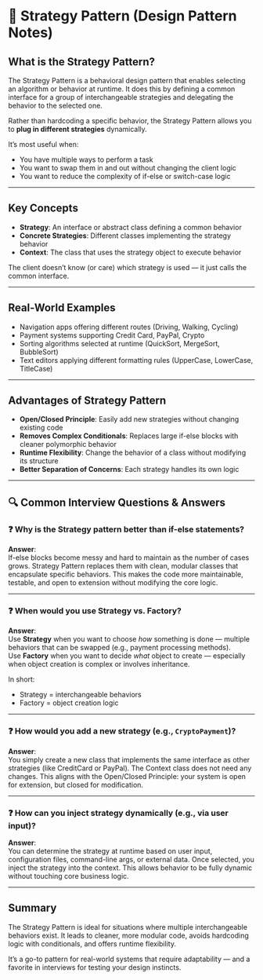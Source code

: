 # 🧩 Strategy Pattern (Design Pattern Notes)

## What is the Strategy Pattern?

The Strategy Pattern is a behavioral design pattern that enables selecting an algorithm or behavior at runtime. It does this by defining a common interface for a group of interchangeable strategies and delegating the behavior to the selected one.

Rather than hardcoding a specific behavior, the Strategy Pattern allows you to **plug in different strategies** dynamically.

It’s most useful when:
- You have multiple ways to perform a task
- You want to swap them in and out without changing the client logic
- You want to reduce the complexity of if-else or switch-case logic

---

## Key Concepts

- **Strategy**: An interface or abstract class defining a common behavior
- **Concrete Strategies**: Different classes implementing the strategy behavior
- **Context**: The class that uses the strategy object to execute behavior

The client doesn’t know (or care) which strategy is used — it just calls the common interface.

---

## Real-World Examples

- Navigation apps offering different routes (Driving, Walking, Cycling)
- Payment systems supporting Credit Card, PayPal, Crypto
- Sorting algorithms selected at runtime (QuickSort, MergeSort, BubbleSort)
- Text editors applying different formatting rules (UpperCase, LowerCase, TitleCase)

---

## Advantages of Strategy Pattern

- **Open/Closed Principle**: Easily add new strategies without changing existing code
- **Removes Complex Conditionals**: Replaces large if-else blocks with cleaner polymorphic behavior
- **Runtime Flexibility**: Change the behavior of a class without modifying its structure
- **Better Separation of Concerns**: Each strategy handles its own logic

---

## 🔍 Common Interview Questions & Answers

### ❓ Why is the Strategy pattern better than if-else statements?

**Answer**:  
If-else blocks become messy and hard to maintain as the number of cases grows. Strategy Pattern replaces them with clean, modular classes that encapsulate specific behaviors. This makes the code more maintainable, testable, and open to extension without modifying the core logic.

---

### ❓ When would you use Strategy vs. Factory?

**Answer**:  
Use **Strategy** when you want to choose *how* something is done — multiple behaviors that can be swapped (e.g., payment processing methods).  
Use **Factory** when you want to decide *what* object to create — especially when object creation is complex or involves inheritance.

In short:
- Strategy = interchangeable behaviors
- Factory = object creation logic

---

### ❓ How would you add a new strategy (e.g., `CryptoPayment`)?

**Answer**:  
You simply create a new class that implements the same interface as other strategies (like CreditCard or PayPal). The Context class does not need any changes. This aligns with the Open/Closed Principle: your system is open for extension, but closed for modification.

---

### ❓ How can you inject strategy dynamically (e.g., via user input)?

**Answer**:  
You can determine the strategy at runtime based on user input, configuration files, command-line args, or external data. Once selected, you inject the strategy into the context. This allows behavior to be fully dynamic without touching core business logic.

---

## Summary

The Strategy Pattern is ideal for situations where multiple interchangeable behaviors exist. It leads to cleaner, more modular code, avoids hardcoding logic with conditionals, and offers runtime flexibility.

It’s a go-to pattern for real-world systems that require adaptability — and a favorite in interviews for testing your design instincts.
